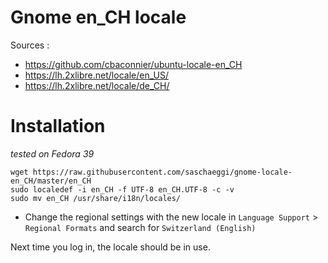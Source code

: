 # Gnome en_CH locale

Sources : 
 - https://github.com/cbaconnier/ubuntu-locale-en_CH
 - https://lh.2xlibre.net/locale/en_US/
 - https://lh.2xlibre.net/locale/de_CH/

# Installation

_tested on Fedora 39_

	wget https://raw.githubusercontent.com/saschaeggi/gnome-locale-en_CH/master/en_CH
	sudo localedef -i en_CH -f UTF-8 en_CH.UTF-8 -c -v
	sudo mv en_CH /usr/share/i18n/locales/
	
	
 - Change the regional settings with the new locale in `Language Support` > `Regional Formats` and search for `Switzerland (English)`

Next time you log in, the locale should be in use.
